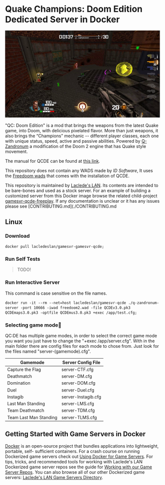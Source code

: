 # Quake Champions: Doom Edition Dedicated Server in Docker

![Quake Champions: Doom Edition](Documentation/media/qcde-720.png)

"QC: Doom Edition" is a mod that brings the weapons from the latest Quake game, into Doom, with delicious pixelated
flavor. More than just weapons, it also brings the “Champions” mechanic -- different player classes, each one with
unique status, speed, active and passive abilities. Powered by [Q-Zandronum](https://qzandronum.com/) a modification of
the Doom 2 engine that has Quake style movement.

The manual for QCDE can be found at [this link](https://qcde.net/files/public/QCDE_Manual.pdf).

This repository does not contain any WADS made by *ID Software*, It uses the [Freedoom
wads](https://freedoom.github.io/download.html) that comes with the installation of QCDE.

This repository is maintained by [Laclede's LAN](https://lacledeslan.com). Its contents are intended to be bare-bones
and used as a stock server. For an example of building a customized server from this Docker image browse the related
child-project [gamesvr-qcde-freeplay](https://github.com/LacledesLAN/gamesvr-qcde-freeplay). If any documentation is
unclear or it has any issues please see [CONTRIBUTING.md](./CONTRIBUTING.md

## Linux

### Download

```shell
docker pull lacledeslan/gamesvr-gamesvr-qcde;
```

### Run Self Tests

> TODO!

### Run Interactive Server

This command is case sensitive on the file names.

```shell
docker run -it --rm --net=host lacledeslan/gamesvr-qcde ./q-zandronum-server -port 10666 -iwad freedoom2.wad -file QCDEv3.0.pk3 QCDEmaps3.0.pk3 -optfile QCDEmus3.0.pk3 +exec /app/test.cfg;
```

### Selecting game mode

QC:DE has multiple game modes, in order to select the correct game mode you want you just have to change the "+exec /app/server.cfg". With in the main folder there are config files for each mode to chose from. Just look for the files named "server-(gamemode).cfg".

| Gamemode                 | Server Config File       |
|--------------------------|--------------------------|
| Capture the Flag         | server-CTF.cfg           |
| Deathmatch               | server-DM.cfg            |
| Domination               | server-DOM.cfg           |
| Duel                     | server-Duel.cfg          |
| Instagib                 | server-Instagib.cfg      |
| Last Man Standing        | server-LMS.cfg           |
| Team Deathmatch          | server-TDM.cfg           |
| Team Last Man Standing   | server-TLMS.cfg          |

## Getting Started with Game Servers in Docker

[Docker](https://docs.docker.com/) is an open-source project that bundles applications into lightweight, portable, self-
sufficient containers. For a crash course on running Dockerized game servers check out [Using Docker for Game
Servers](https://github.com/LacledesLAN/README.1ST/blob/master/GameServers/DockerAndGameServers.md). For tips, tricks,
and recommended tools for working with Laclede's LAN Dockerized game server repos see the guide for [Working with our
Game Server Repos](https://github.com/LacledesLAN/README.1ST/blob/master/GameServers/WorkingWithOurRepos.md). You can
also browse all of our other Dockerized game servers: [Laclede's LAN Game Servers
Directory](https://github.com/LacledesLAN/README.1ST/tree/master/GameServers).
